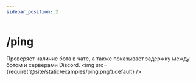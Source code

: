 ```yaml
---
sidebar_position: 2
---
```


# /ping

Проверяет наличие бота в чате, а также показывает задержку между ботом и серверами Discord.
<img src={require('@site/static/examples/ping.png').default} />
